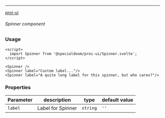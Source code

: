 ---

[proi-ui](https://github.com/specialdoom/proi-ui)

###### Spinner component

### Usage

```sveltehtml
<script>
  import Spinner from '@specialdoom/proi-ui/Spinner.svelte';
</script>

<Spinner />
<Spinner label="Custom label..."/>
<Spinner label="A quite long label for this spinner, but who cares?"/>
```

### Properties

| Parameter | description       | type     | default value |
| --------- | ----------------- | -------- | ------------- |
| `label`   | Label for Spinner | `string` | `''`          |
